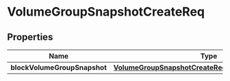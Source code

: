 # VolumeGroupSnapshotCreateReq

## Properties
Name | Type | Description | Notes
------------ | ------------- | ------------- | -------------
**blockVolumeGroupSnapshot** | [**VolumeGroupSnapshotCreateReqVolumeGroupSnapshot**](VolumeGroupSnapshotCreateReqVolumeGroupSnapshot.md) |  | 
